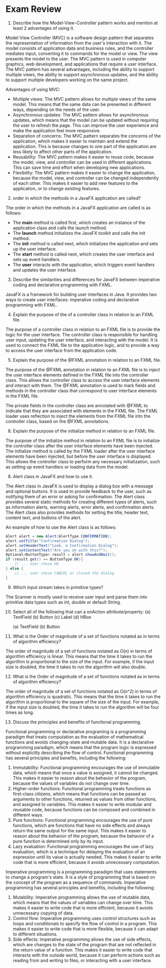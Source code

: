 
# Exam Review


1. Describe how the Model-View-Controller pattern works and mention at least 2 advantages of
using it.

Model View Controller (MVC) is a software design pattern that separates the representation of information from the user's interaction with it. The model consists of application data and business rules, and the controller mediates input, converting it to commands for the model or view. The view presents the model to the user. The MVC pattern is used in computer graphics, web development, and applications that require a user interface. The MVC pattern has several advantages, including the ability to support multiple views, the ability to support asynchronous updates, and the ability to support multiple developers working on the same project.

Advantages of using MVC:
- Multiple views: The MVC pattern allows for multiple views of the same model. This means that the same data can be presented in different ways, depending on the needs of the user.
- Asynchronous updates: The MVC pattern allows for asynchronous updates, which means that the model can be updated without requiring the user to refresh the page. This can improve the user experience and make the application feel more responsive.
- Separation of concerns: The MVC pattern separates the concerns of the application, which makes it easier to maintain and extend the application. This is because changes to one part of the application are less likely to affect other parts of the application.
- Reusability: The MVC pattern makes it easier to reuse code, because the model, view, and controller can be used in different applications. This can save time and effort when developing new applications.
- Flexibility: The MVC pattern makes it easier to change the application, because the model, view, and controller can be changed independently of each other. This makes it easier to add new features to the application, or to change existing features.

2. order in which the methods in a JavaFX application  are called?

The order in which the methods in a JavaFX application are called is as follows:
- The **main** method is called first, which creates an instance of the application class and calls the launch method.
- The **launch** method initializes the JavaFX toolkit and calls the init method.
- The **init** method is called next, which initializes the application and sets up the user interface.
- The **start** method is called next, which creates the user interface and sets up event handlers.
- The **user** interacts with the application, which triggers event handlers and updates the user interface.

3. Describe the similarities and differences for JavaFX between imperative coding and declarative
   programming with FXML.

JavaFX is a framework for building user interfaces in Java. It provides two ways to create user interfaces: imperative coding and declarative programming with FXML.

4. Explain the purpose of the of a controller class in relation to an FXML file.

The purpose of a controller class in relation to an FXML file is to provide the logic for the user interface. The controller class is responsible for handling user input, updating the user interface, and interacting with the model. It is used to connect the FXML file to the application logic, and to provide a way to access the user interface from the application code.



5. Explain the purpose of the @FXML annotation in relation to an FXML file.

The purpose of the @FXML annotation in relation to an FXML file is to inject the user interface elements defined in the FXML file into the controller class. This allows the controller class to access the user interface elements and interact with them. The @FXML annotation is used to mark fields and methods in the controller class that correspond to user interface elements in the FXML file.

The private fields in the controller class are annotated with @FXML to indicate that they are associated with elements in the FXML file. The FXML loader uses reflection to inject the elements from the FXML file into the controller class, based on the @FXML annotations.



8. Explain the purpose of the initialize method in relation to an FXML file.

The purpose of the initialize method in relation to an FXML file is to initialize the controller class after the user interface elements have been injected. The initialize method is called by the FXML loader after the user interface elements have been injected, but before the user interface is displayed. This allows the controller class to perform any necessary initialization, such as setting up event handlers or loading data from the model.

8. Alert class in JavaFX and how to use it.

The Alert class in JavaFX is used to display a dialog box with a message and optional buttons. It is used to provide feedback to the user, such as notifying them of an error or asking for confirmation. The Alert class provides several static methods for creating different types of alerts, such as information alerts, warning alerts, error alerts, and confirmation alerts. The Alert class also provides methods for setting the title, header text, content text, and buttons of the alert.

An example of how to use the Alert class is as follows:

```java
Alert alert = new Alert(AlertType.CONFIRMATION);
alert.setTitle("Confirmation Dialog");
alert.setHeaderText("Look, a Confirmation Dialog");
alert.setContentText("Are you ok with this?");
Optional<ButtonType> result = alert.showAndWait();
if (result.get() == ButtonType.OK){
    // ... user chose OK
} else {
    // ... user chose CANCEL or closed the dialog
}
```

9. Which input stream takes in primitive types?

The Scanner is mostly used to receive user input and parse them into primitive data types such as int, double or default String.

10. Select all of the following that can a onAction attribute/property:
    (a) TextField
    (b) Button
    (c) Label
    (d) HBox

    (a) TextField
    (b) Button


11. What is the Order of magnitude of a set of functions notated as in terms of algorithm efficiency?

The order of magnitude of a set of functions notated as O(n) in terms of algorithm efficiency is linear. This means that the time it takes to run the algorithm is proportional to the size of the input. For example, if the input size is doubled, the time it takes to run the algorithm will also double.

12. What is the Order of magnitude of a set of functions notated as in terms of algorithm efficiency?

The order of magnitude of a set of functions notated as O(n^2) in terms of algorithm efficiency is quadratic. This means that the time it takes to run the algorithm is proportional to the square of the size of the input. For example, if the input size is doubled, the time it takes to run the algorithm will be four times as long.


13. Discuss the principles and benefits of functional programming. 

Functional programming or declarative programing is a programming paradigm that treats computation as the evaluation of mathematical functions and avoids changing-state and mutable data. It is a declarative programming paradigm, which means that the program logic is expressed without explicitly describing the flow of control. Functional programming has several principles and benefits, including the following:
1. Immutability: Functional programming encourages the use of immutable data, which means that once a value is assigned, it cannot be changed. This makes it easier to reason about the behavior of the program, because the values of variables do not change over time.
2. Higher-order functions: Functional programming treats functions as first-class citizens, which means that functions can be passed as arguments to other functions, returned as values from other functions, and assigned to variables. This makes it easier to write modular and reusable code, because functions can be composed and combined in different ways.
3. Pure functions: Functional programming encourages the use of pure functions, which are functions that have no side effects and always return the same output for the same input. This makes it easier to reason about the behavior of the program, because the behavior of a pure function is determined only by its input.
4. Lazy evaluation: Functional programming encourages the use of lazy evaluation, which is a technique for delaying the evaluation of an expression until its value is actually needed. This makes it easier to write code that is more efficient, because it avoids unnecessary computation.

Imperative programming is a programming paradigm that uses statements to change a program's state. It is a style of programming that is based on the concept of the program as a sequence of commands. Imperative programming has several principles and benefits, including the following:
1. Mutability: Imperative programming allows the use of mutable data, which means that the values of variables can change over time. This makes it easier to write code that is more efficient, because it avoids unnecessary copying of data.
2. Control flow: Imperative programming uses control structures such as loops and conditionals to specify the flow of control in a program. This makes it easier to write code that is more flexible, because it can adapt to different situations.
3. Side effects: Imperative programming allows the use of side effects, which are changes to the state of the program that are not reflected in the return value of a function. This makes it easier to write code that interacts with the outside world, because it can perform actions such as reading from and writing to files, or interacting with a user interface.



